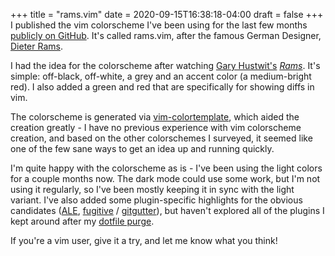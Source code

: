 +++
title = "rams.vim"
date = 2020-09-15T16:38:18-04:00
draft = false
+++
I published the vim colorscheme I've been using for the last few months [publicly on GitHub](https://github.com/svanburen/rams.vim).
It's called rams.vim, after the famous German Designer, [Dieter Rams](https://en.wikipedia.org/wiki/Dieter_Rams).

I had the idea for the colorscheme after watching [Gary Hustwit's](https://en.wikipedia.org/wiki/Gary_Hustwit) [_Rams_](https://en.wikipedia.org/wiki/Rams_(2018_film)).
It's simple: off-black, off-white, a grey and an accent color (a medium-bright red).
I also added a green and red that are specifically for showing diffs in vim.

The colorscheme is generated via [vim-colortemplate](https://github.com/lifepillar/vim-colortemplate), which aided the creation greatly - I have no previous experience with vim colorscheme creation, and based on the other colorschemes I surveyed, it seemed like one of the few sane ways to get an idea up and running quickly.

I'm quite happy with the colorscheme as is - I've been using the light colors for a couple months now.
The dark mode could use some work, but I'm not using it regularly, so I've been mostly keeping it in sync with the light variant.
I've also added some plugin-specific highlights for the obvious candidates ([ALE](https://github.com/dense-analysis/ale), [fugitive](https://github.com/tpope/vim-fugitive) / [gitgutter](https://github.com/airblade/vim-gitgutter)), but haven't explored all of the plugins I kept around after my [dotfile purge](/blog/spring-cleaning).

If you're a vim user, give it a try, and let me know what you think!
